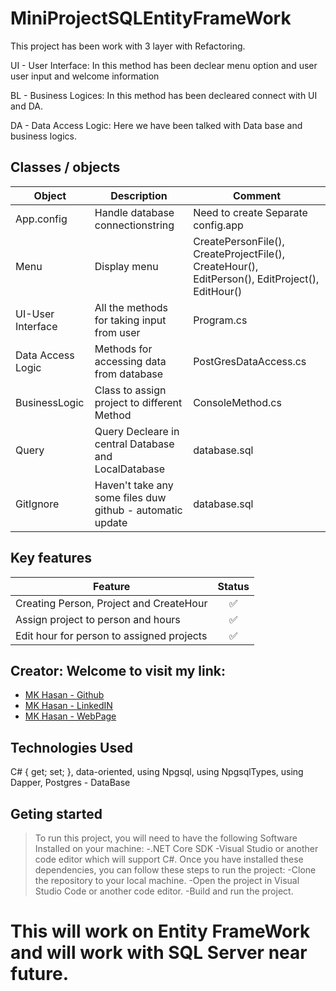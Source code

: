 # MiniProjectSQLEntityFrameWork

This project has been work with 3 layer with Refactoring. 

UI - User Interface:
In this method has been declear menu option and user user input and welcome information

BL - Business Logices:
In this method has been decleared connect with UI and DA.

DA - Data Access Logic:
Here we have been talked with Data base and business logics.

## Classes / objects
|Object     |Description    |Comment|
|-----|--------|-------|
|App.config |Handle database connectionstring   | Need to create Separate config.app
|Menu |   Display menu   | CreatePersonFile(), CreateProjectFile(), CreateHour(), EditPerson(), EditProject(), EditHour()
|UI-User Interface |All the methods for taking input from user   |  Program.cs
|Data Access Logic |Methods for accessing data from database     |  PostGresDataAccess.cs
|BusinessLogic  | Class to assign project to different Method    |  ConsoleMethod.cs
|Query  | Query Decleare in central Database and LocalDatabase   |  database.sql
|GitIgnore  | Haven't take any some files duw github - automatic update   |  database.sql

## Key features
|Feature     |Status    |
|-----|:--------:|
|Creating Person, Project and CreateHour |:white_check_mark:     |
|Assign project to person and hours | :white_check_mark:    |
|Edit hour for person to assigned projects|:white_check_mark:     |

## Creator: Welcome to visit my link:

- [MK Hasan - Github](https://github.com/chasmkhasan)
- [MK Hasan - LinkedIN](linkedin.com/in/md-kamrul-hasan-b72b1931)
- [MK Hasan - WebPage](chasmkhasan.github.io/Dynamic-CV/)

## Technologies Used
C#
{ get; set; }, data-oriented, using Npgsql, using NpgsqlTypes, using Dapper,
Postgres - DataBase

## Geting started

> To run this project, you will need to have the following Software Installed on your machine:
-.NET Core SDK
-Visual Studio or another code editor which will support C#.
> Once you have installed these dependencies, you can follow these steps to run the project:
-Clone the repository to your local machine.
-Open the project in Visual Studio Code or another code editor.
-Build and run the project.

# This will work on Entity FrameWork and will work with SQL Server near future.
